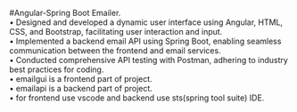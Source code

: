 #Angular-Spring Boot Emailer.<br>
•	Designed and developed a dynamic user interface using Angular, HTML, CSS, and Bootstrap, facilitating user interaction and input.<br>
•	Implemented a backend email API using Spring Boot, enabling seamless communication between the frontend and email services.<br>
•	Conducted comprehensive API testing with Postman, adhering to industry best practices for coding.<br>
• emailgui is a frontend part of project.<br>
• emailapi is a backend part of project.<br> 
• for frontend use vscode and backend use sts(spring tool suite) IDE.
